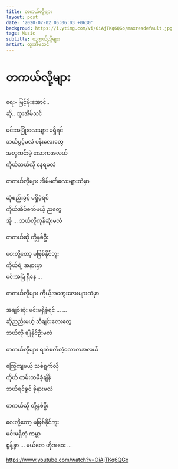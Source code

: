 ```yaml
---
title: တကယ်လို့များ 
layout: post
date: '2020-07-02 05:06:03 +0630'
backgroud: https://i.ytimg.com/vi/OiAjTKq6QGo/maxresdefault.jpg
tags: Music
subtitle: တကယ်လို့များ 
artist: ထူးအိမ်သင်
---
```


# တကယ်လို့များ 
ရေး- မြင့်မိုးအောင်..<br />
ဆို.. ထူးအိမ်သင်

မင်းအပြုံးလေးများ မရှိရင်<br />
ဘယ်ပွင့်မလဲ ပန်းလေးတွေ<br />
အလှကင်းမဲ့ လောကအလယ်
<br />ကိုယ်ဘယ်လို နေရမလဲ

တကယ်လိုများ အိမ်မက်လေးများထဲမှာ

ဆုံစည်းခွင့် မရှိခဲ့ရင်<br />
ကိုယ်အိပ်စက်မယ့် ညတွေ<br />
အို ... ဘယ်လိုကုန်ဆုံးမလဲ

တကယ်ဆို တို့နှစ်ဦး

ဝေးလို့တော့ မဖြစ်နိုင်ဘူး<br />
ကိုယ်ရဲ့ အနားမှာ<br />
မင်းအမြဲ ရှိနေ ...

တကယ်လိုများ ကိုယ့်အတွေးလေးများထဲမှာ

အချစ်ဆုံး မင်းမရှိခဲ့ရင် ... ...<br />
ဆိုညည်းမယ့် သီချင်းလေးတွေ<br />
ဘယ်လို ချိုနိုင်ဦးမလဲ

တကယ်လိုများ ရက်စက်တဲ့လောကအလယ်

ကြွေကျမယ့် သစ်ရွက်လို<br />
ကိုယ် တမ်းတမိခဲ့ချိန်<br />
ဘယ်ရင်ခွင် ခိုနားမလဲ

တကယ်ဆို တို့နှစ်ဦး

ဝေးလို့တော့ မဖြစ်နိုင်ဘူး<br />
မင်းမရှိတဲ့ ကမ္ဘာ<br />
စွန့်ခွာ ... မယ်လေ ဟိုအဝေး ...

<p><a href="https://www.youtube.com/watch?v=OiAjTKq6QGo">https://www.youtube.com/watch?v=OiAjTKq6QGo</a></p>
